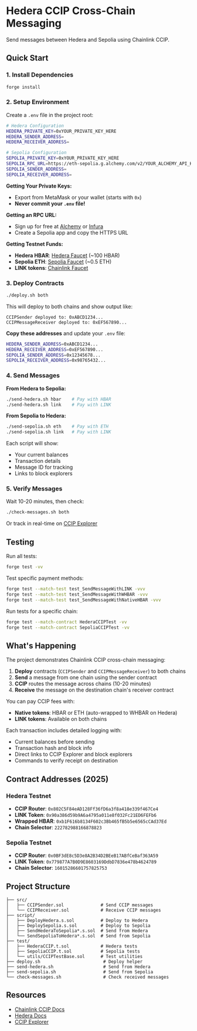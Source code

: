 # Hedera CCIP Cross-Chain Messaging

Send messages between Hedera and Sepolia using Chainlink CCIP.

## Quick Start

### 1. Install Dependencies
```bash
forge install
```

### 2. Setup Environment

Create a `.env` file in the project root:

```bash
# Hedera Configuration
HEDERA_PRIVATE_KEY=0xYOUR_PRIVATE_KEY_HERE
HEDERA_SENDER_ADDRESS=
HEDERA_RECEIVER_ADDRESS=

# Sepolia Configuration
SEPOLIA_PRIVATE_KEY=0xYOUR_PRIVATE_KEY_HERE
SEPOLIA_RPC_URL=https://eth-sepolia.g.alchemy.com/v2/YOUR_ALCHEMY_API_KEY
SEPOLIA_SENDER_ADDRESS=
SEPOLIA_RECEIVER_ADDRESS=
```

**Getting Your Private Keys:**
- Export from MetaMask or your wallet (starts with `0x`)
- **Never commit your `.env` file!**

**Getting an RPC URL:**
- Sign up for free at [Alchemy](https://www.alchemy.com/) or [Infura](https://infura.io/)
- Create a Sepolia app and copy the HTTPS URL

**Getting Testnet Funds:**
- **Hedera HBAR**: [Hedera Faucet](https://portal.hedera.com/faucet) (~100 HBAR)
- **Sepolia ETH**: [Sepolia Faucet](https://sepoliafaucet.com/) (~0.5 ETH)
- **LINK tokens**: [Chainlink Faucet](https://faucets.chain.link/sepolia)

### 3. Deploy Contracts

```bash
./deploy.sh both
```

This will deploy to both chains and show output like:
```
CCIPSender deployed to: 0xABCD1234...
CCIPMessageReceiver deployed to: 0xEF567890...
```

**Copy these addresses** and update your `.env` file:
```bash
HEDERA_SENDER_ADDRESS=0xABCD1234...
HEDERA_RECEIVER_ADDRESS=0xEF567890...
SEPOLIA_SENDER_ADDRESS=0x12345678...
SEPOLIA_RECEIVER_ADDRESS=0x98765432...
```

### 4. Send Messages

**From Hedera to Sepolia:**
```bash
./send-hedera.sh hbar    # Pay with HBAR
./send-hedera.sh link    # Pay with LINK
```

**From Sepolia to Hedera:**
```bash
./send-sepolia.sh eth    # Pay with ETH
./send-sepolia.sh link   # Pay with LINK
```

Each script will show:
- Your current balances
- Transaction details
- Message ID for tracking
- Links to block explorers

### 5. Verify Messages

Wait 10-20 minutes, then check:
```bash
./check-messages.sh both
```

Or track in real-time on [CCIP Explorer](https://ccip.chain.link/)

## Testing

Run all tests:
```bash
forge test -vv
```

Test specific payment methods:
```bash
forge test --match-test test_SendMessageWithLINK -vvv
forge test --match-test test_SendMessageWithWHBAR -vvv
forge test --match-test test_SendMessageWithNativeHBAR -vvv
```

Run tests for a specific chain:
```bash
forge test --match-contract HederaCCIPTest -vv
forge test --match-contract SepoliaCCIPTest -vv
```

## What's Happening

The project demonstrates Chainlink CCIP cross-chain messaging:

1. **Deploy** contracts (`CCIPSender` and `CCIPMessageReceiver`) to both chains
2. **Send** a message from one chain using the sender contract
3. **CCIP** routes the message across chains (10-20 minutes)
4. **Receive** the message on the destination chain's receiver contract

You can pay CCIP fees with:
- **Native tokens**: HBAR or ETH (auto-wrapped to WHBAR on Hedera)
- **LINK tokens**: Available on both chains

Each transaction includes detailed logging with:
- Current balances before sending
- Transaction hash and block info
- Direct links to CCIP Explorer and block explorers
- Commands to verify receipt on destination

## Contract Addresses (2025)

### Hedera Testnet
- **CCIP Router**: `0x802C5F84eAD128Ff36fD6a3f8a418e339f467Ce4`
- **LINK Token**: `0x90a386d59b9A6a4795a011e8f032Fc21ED6FEFb6`
- **Wrapped HBAR**: `0xb1F616b8134F602c3Bb465fB5b5e6565cCAd37Ed`
- **Chain Selector**: `222782988166878823`

### Sepolia Testnet
- **CCIP Router**: `0x0BF3dE8c5D3e8A2B34D2BEeB17ABfCeBaf363A59`
- **LINK Token**: `0x779877A7B0D9E8603169DdbD7836e478b4624789`
- **Chain Selector**: `16015286601757825753`

## Project Structure

```
├── src/
│   ├── CCIPSender.sol              # Send CCIP messages
│   └── CCIPReceiver.sol            # Receive CCIP messages
├── script/
│   ├── DeployHedera.s.sol          # Deploy to Hedera
│   ├── DeploySepolia.s.sol         # Deploy to Sepolia
│   ├── SendHederaToSepolia*.s.sol  # Send from Hedera
│   └── SendSepoliaToHedera*.s.sol  # Send from Sepolia
├── test/
│   ├── HederaCCIP.t.sol            # Hedera tests
│   ├── SepoliaCCIP.t.sol           # Sepolia tests
│   └── utils/CCIPTestBase.sol      # Test utilities
├── deploy.sh                        # Deploy helper
├── send-hedera.sh                   # Send from Hedera
├── send-sepolia.sh                  # Send from Sepolia
└── check-messages.sh                # Check received messages
```

## Resources

- [Chainlink CCIP Docs](https://docs.chain.link/ccip)
- [Hedera Docs](https://docs.hedera.com/)
- [CCIP Explorer](https://ccip.chain.link/)
